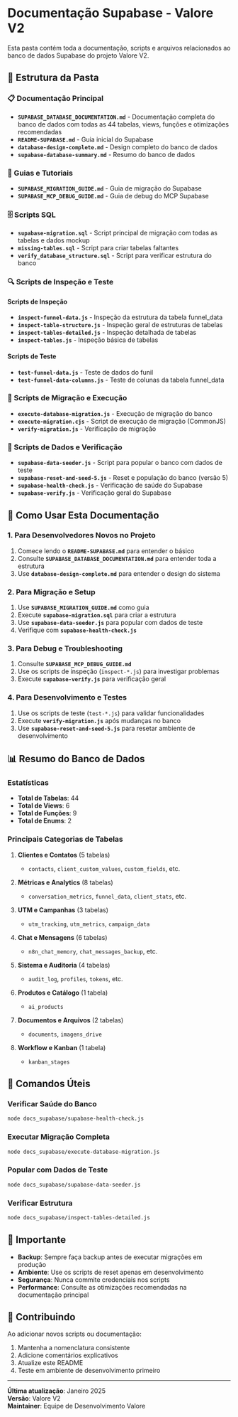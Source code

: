 # Documentação Supabase - Valore V2

Esta pasta contém toda a documentação, scripts e arquivos relacionados ao banco de dados Supabase do projeto Valore V2.

## 📁 Estrutura da Pasta

### 📋 Documentação Principal

- **`SUPABASE_DATABASE_DOCUMENTATION.md`** - Documentação completa do banco de dados com todas as 44 tabelas, views, funções e otimizações recomendadas
- **`README-SUPABASE.md`** - Guia inicial do Supabase
- **`database-design-complete.md`** - Design completo do banco de dados
- **`supabase-database-summary.md`** - Resumo do banco de dados

### 🔧 Guias e Tutoriais

- **`SUPABASE_MIGRATION_GUIDE.md`** - Guia de migração do Supabase
- **`SUPABASE_MCP_DEBUG_GUIDE.md`** - Guia de debug do MCP Supabase

### 🗄️ Scripts SQL

- **`supabase-migration.sql`** - Script principal de migração com todas as tabelas e dados mockup
- **`missing-tables.sql`** - Script para criar tabelas faltantes
- **`verify_database_structure.sql`** - Script para verificar estrutura do banco

### 🔍 Scripts de Inspeção e Teste

#### Scripts de Inspeção
- **`inspect-funnel-data.js`** - Inspeção da estrutura da tabela funnel_data
- **`inspect-table-structure.js`** - Inspeção geral de estruturas de tabelas
- **`inspect-tables-detailed.js`** - Inspeção detalhada de tabelas
- **`inspect-tables.js`** - Inspeção básica de tabelas

#### Scripts de Teste
- **`test-funnel-data.js`** - Teste de dados do funil
- **`test-funnel-data-columns.js`** - Teste de colunas da tabela funnel_data

### 🚀 Scripts de Migração e Execução

- **`execute-database-migration.js`** - Execução de migração do banco
- **`execute-migration.cjs`** - Script de execução de migração (CommonJS)
- **`verify-migration.js`** - Verificação de migração

### 🔄 Scripts de Dados e Verificação

- **`supabase-data-seeder.js`** - Script para popular o banco com dados de teste
- **`supabase-reset-and-seed-5.js`** - Reset e população do banco (versão 5)
- **`supabase-health-check.js`** - Verificação de saúde do Supabase
- **`supabase-verify.js`** - Verificação geral do Supabase

## 🎯 Como Usar Esta Documentação

### 1. Para Desenvolvedores Novos no Projeto

1. Comece lendo o **`README-SUPABASE.md`** para entender o básico
2. Consulte **`SUPABASE_DATABASE_DOCUMENTATION.md`** para entender toda a estrutura
3. Use **`database-design-complete.md`** para entender o design do sistema

### 2. Para Migração e Setup

1. Use **`SUPABASE_MIGRATION_GUIDE.md`** como guia
2. Execute **`supabase-migration.sql`** para criar a estrutura
3. Use **`supabase-data-seeder.js`** para popular com dados de teste
4. Verifique com **`supabase-health-check.js`**

### 3. Para Debug e Troubleshooting

1. Consulte **`SUPABASE_MCP_DEBUG_GUIDE.md`**
2. Use os scripts de inspeção (`inspect-*.js`) para investigar problemas
3. Execute **`supabase-verify.js`** para verificação geral

### 4. Para Desenvolvimento e Testes

1. Use os scripts de teste (`test-*.js`) para validar funcionalidades
2. Execute **`verify-migration.js`** após mudanças no banco
3. Use **`supabase-reset-and-seed-5.js`** para resetar ambiente de desenvolvimento

## 📊 Resumo do Banco de Dados

### Estatísticas
- **Total de Tabelas**: 44
- **Total de Views**: 6
- **Total de Funções**: 9
- **Total de Enums**: 2

### Principais Categorias de Tabelas

1. **Clientes e Contatos** (5 tabelas)
   - `contacts`, `client_custom_values`, `custom_fields`, etc.

2. **Métricas e Analytics** (8 tabelas)
   - `conversation_metrics`, `funnel_data`, `client_stats`, etc.

3. **UTM e Campanhas** (3 tabelas)
   - `utm_tracking`, `utm_metrics`, `campaign_data`

4. **Chat e Mensagens** (6 tabelas)
   - `n8n_chat_memory`, `chat_messages_backup`, etc.

5. **Sistema e Auditoria** (4 tabelas)
   - `audit_log`, `profiles`, `tokens`, etc.

6. **Produtos e Catálogo** (1 tabela)
   - `ai_products`

7. **Documentos e Arquivos** (2 tabelas)
   - `documents`, `imagens_drive`

8. **Workflow e Kanban** (1 tabela)
   - `kanban_stages`

## 🔧 Comandos Úteis

### Verificar Saúde do Banco
```bash
node docs_supabase/supabase-health-check.js
```

### Executar Migração Completa
```bash
node docs_supabase/execute-database-migration.js
```

### Popular com Dados de Teste
```bash
node docs_supabase/supabase-data-seeder.js
```

### Verificar Estrutura
```bash
node docs_supabase/inspect-tables-detailed.js
```

## 🚨 Importante

- **Backup**: Sempre faça backup antes de executar migrações em produção
- **Ambiente**: Use os scripts de reset apenas em desenvolvimento
- **Segurança**: Nunca commite credenciais nos scripts
- **Performance**: Consulte as otimizações recomendadas na documentação principal

## 📝 Contribuindo

Ao adicionar novos scripts ou documentação:

1. Mantenha a nomenclatura consistente
2. Adicione comentários explicativos
3. Atualize este README
4. Teste em ambiente de desenvolvimento primeiro

---

**Última atualização**: Janeiro 2025  
**Versão**: Valore V2  
**Maintainer**: Equipe de Desenvolvimento Valore